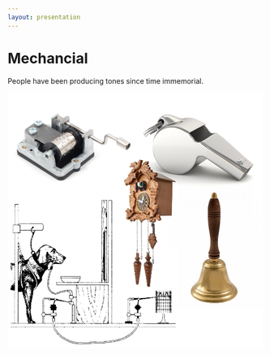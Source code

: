 ```yaml
---
layout: presentation
---
```


# [](#header-1) Mechancial

People have been producing tones since time immemorial.

[![](assets/img/mechanical.png)](electrical)

